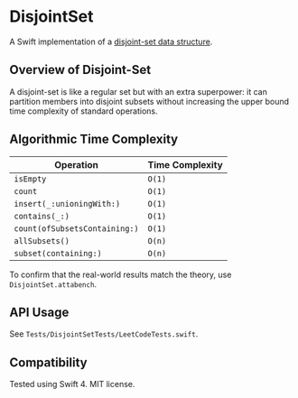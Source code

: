 # DisjointSet

A Swift implementation of a [disjoint-set data structure](https://en.wikipedia.org/wiki/Disjoint-set_data_structure).

## Overview of Disjoint-Set

A disjoint-set is like a regular set but with an extra superpower: it can partition members into disjoint subsets without increasing the upper bound time complexity of standard operations.

## Algorithmic Time Complexity

| Operation | Time Complexity |
| --- | --- |
| `isEmpty` | `O(1)` |
| `count` | `O(1)` |
| `insert(_:unioningWith:)` | `O(1)` |
| `contains(_:)` | `O(1)` |
| `count(ofSubsetsContaining:)` | `O(1)` |
| `allSubsets()` | `O(n)` |
| `subset(containing:)` | `O(n)` |

To confirm that the real-world results match the theory, use `DisjointSet.attabench`.

## API Usage

See `Tests/DisjointSetTests/LeetCodeTests.swift`.

## Compatibility

Tested using Swift 4. MIT license.
